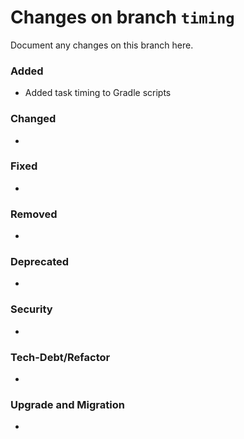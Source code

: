 # Changes on branch `timing`
Document any changes on this branch here.
### Added
- Added task timing to Gradle scripts

### Changed
- 

### Fixed
- 

### Removed
- 

### Deprecated
- 

### Security
- 

### Tech-Debt/Refactor
- 

### Upgrade and Migration
- 
